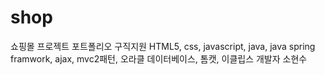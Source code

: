# shop
쇼핑몰 프로젝트 포트폴리오 구직지원 HTML5, css, javascript, java, java spring framwork, ajax, mvc2패턴, 오라클 데이터베이스, 톰캣, 이클립스
개발자 소현수
